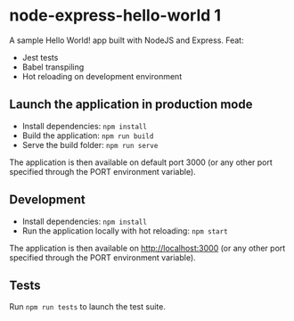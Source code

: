 # node-express-hello-world 1

A sample Hello World! app built with NodeJS and Express.
Feat:

- Jest tests
- Babel transpiling
- Hot reloading on development environment

## Launch the application in production mode

- Install dependencies: `npm install`
- Build the application: `npm run build`
- Serve the build folder:  `npm run serve`

The application is then available on default port 3000 (or any other port specified through the PORT environment variable).

## Development

- Install dependencies: `npm install`
- Run the application locally with hot reloading: `npm start`

The application is then available on [http://localhost:3000](http://localhost:3000) (or any other port specified through the PORT environment variable).

## Tests

Run `npm run tests` to launch the test suite.

